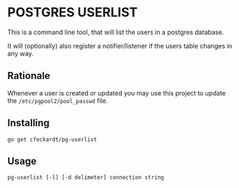 # POSTGRES USERLIST

This is a command line tool, that will list the users in a postgres database.

It will (optionally) also register a notifier/listener if the users table changes in any way.

## Rationale
Whenever a user is created or updated you may use this project to update the `/etc/pgpool2/pool_passwd` file.

## Installing

`go get cfeckardt/pg-userlist`

## Usage

`pg-userlist [-l] [-d delimeter] connection string`
